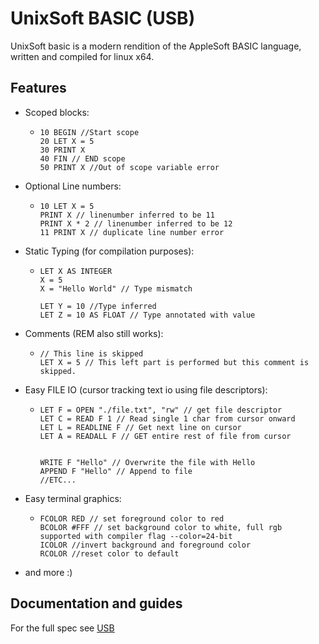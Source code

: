# UnixSoft BASIC (USB)

UnixSoft basic is a modern rendition of the AppleSoft BASIC language, written and compiled for linux x64.



## Features

* Scoped blocks:
  
  * ```basic
    10 BEGIN //Start scope
    20 LET X = 5
    30 PRINT X
    40 FIN // END scope
    50 PRINT X //Out of scope variable error
    ```

* Optional Line numbers:
  
  * ```basic
    10 LET X = 5
    PRINT X // linenumber inferred to be 11
    PRINT X * 2 // linenumber inferred to be 12
    11 PRINT X // duplicate line number error
    ```

* Static Typing (for compilation purposes):
  
  * ```basic
    LET X AS INTEGER
    X = 5
    X = "Hello World" // Type mismatch
    
    LET Y = 10 //Type inferred
    LET Z = 10 AS FLOAT // Type annotated with value
    ```

* Comments (REM also still works):
  
  * ```basic
    // This line is skipped
    LET X = 5 // This left part is performed but this comment is skipped.
    ```

* Easy FILE IO (cursor tracking text io using file descriptors):
  
  * ```basic
    LET F = OPEN "./file.txt", "rw" // get file descriptor
    LET C = READ F 1 // Read single 1 char from cursor onward
    LET L = READLINE F // Get next line on cursor
    LET A = READALL F // GET entire rest of file from cursor
    
    
    WRITE F "Hello" // Overwrite the file with Hello
    APPEND F "Hello" // Append to file
    //ETC...
    ```

* Easy terminal graphics:
  
  * ```basic
    FCOLOR RED // set foreground color to red
    BCOLOR #FFF // set background color to white, full rgb supported with compiler flag --color=24-bit
    ICOLOR //invert background and foreground color
    RCOLOR //reset color to default
    ```

 

* and more :)



## Documentation and guides

For the full spec see [USB](./docs/USB.md)








